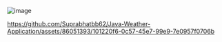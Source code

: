 
![image](https://github.com/Suprabhatbb62/Java-Weather-Application/assets/86051393/c14fae81-4485-47c7-bb34-d6704d5cb581)

https://github.com/Suprabhatbb62/Java-Weather-Application/assets/86051393/101220f6-0c57-45e7-99e9-7e0957f0706b


